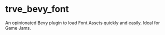 # trve_bevy_font
An opinionated Bevy plugin to load Font Assets quickly and easily. Ideal for Game Jams.
